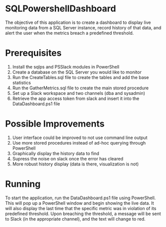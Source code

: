 # SQLPowershellDashboard
The objective of this application is to create a dashboard to display live monitoring data from a SQL Server instance, record history of that data, and alert the user when the metrics breach a predefined threshold.
# Prerequisites
1. Install the sqlps and PSSlack modules in PowerShell
2. Create a database on the SQL Server you would like to monitor
3. Run the CreateTables.sql file to create the tables and add the base statistics
4. Run the GatherMetrics.sql file to create the main stored procedure
5. Set up a Slack workspace and two channels (dba and sysadmin)
6. Retrieve the app access token from slack and insert it into the DataDashboard.ps1 file
# Possible Improvements
1. User interface could be improved to not use command line output
2. Use more stored procedures instead of ad-hoc querying through PowerShell
3. Graphically display the history data to find 
4. Supress the noise on slack once the error has cleared
5. More robust history display (data is there, visualization is not)
# Running
To start the application, run the DataDashboard.ps1 file using PowerShell. This will pop up a PowerShell window and begin showing the live data. It will also display the last time that the specific metric was in violation of its predefined threshold. Upon breaching the threshold, a message will be sent to Slack (in the appropriate channel), and the text will change to red. 

